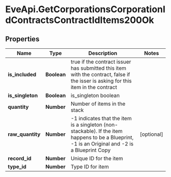 # EveApi.GetCorporationsCorporationIdContractsContractIdItems200Ok

## Properties
Name | Type | Description | Notes
------------ | ------------- | ------------- | -------------
**is_included** | **Boolean** | true if the contract issuer has submitted this item with the contract, false if the isser is asking for this item in the contract | 
**is_singleton** | **Boolean** | is_singleton boolean | 
**quantity** | **Number** | Number of items in the stack | 
**raw_quantity** | **Number** | -1 indicates that the item is a singleton (non-stackable). If the item happens to be a Blueprint, -1 is an Original and -2 is a Blueprint Copy | [optional] 
**record_id** | **Number** | Unique ID for the item | 
**type_id** | **Number** | Type ID for item | 


